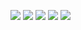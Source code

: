![](http://github-profile-summary-cards.vercel.app/api/cards/profile-details?username=RexanWONG&theme=gotham)
![](http://github-profile-summary-cards.vercel.app/api/cards/repos-per-language?username=RexanWONG&theme=gotham)
![](http://github-profile-summary-cards.vercel.app/api/cards/most-commit-language?username=RexanWONG&theme=gotham)
![](http://github-profile-summary-cards.vercel.app/api/cards/stats?username=RexanWONG&theme=gotham)
![](http://github-profile-summary-cards.vercel.app/api/cards/productive-time?username=RexanWONG&theme=gotham&utcOffset=8)
